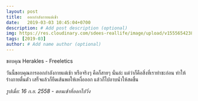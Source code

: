 ```yaml
---
layout: post
title:  ออกกำลังกายแต่เช้า
date:   2019-03-03 10:45:04+0700
description: # Add post description (optional)
img: https://res.cloudinary.com/sdees-reallife/image/upload/v1555654238/IMG_20150916_085502-142777100.jpg # Add image post (optional)
tags: [2019-03]
author: # Add name author (optional)
---
```

ขอบคุณ Herakles - Freeletics

วันนี้ขอบคุณการออกกำลังกายแต่เช้า หรือจริงๆ คือก็สายๆ นั่นล่ะ แต่ว่าก็คือสิ่งที่เราทำซะก่อน ทำให้ร่างกายตื่นตัว เสร็จแล้วก็ยืดเส้นพอให้เหงื่อออก แล้วก็ไปอาบน้ำให้สดชื่น

*รูปเมื่อ: 16 ก.ย. 2558 - ตอนเช้าที่ออกไปวิ่ง*
